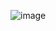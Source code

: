 ![image](https://user-images.githubusercontent.com/63789702/188310938-a5c45357-c1a5-46ce-ba4c-32907fec0678.png)
